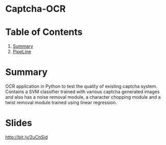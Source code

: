 # Captcha-OCR

# Table of Contents
1. [Summary](README.md#summary)
2. [PipeLine](README.md#pipeline)

# Summary
OCR application in Python to test the quality of existing captcha system. Contains a SVM classifier trained with various captcha generated
images and also has a noise removal module, a character chopping module and a twist removal module trained using linear regression.

# Slides
http://bit.ly/2uCnSid
